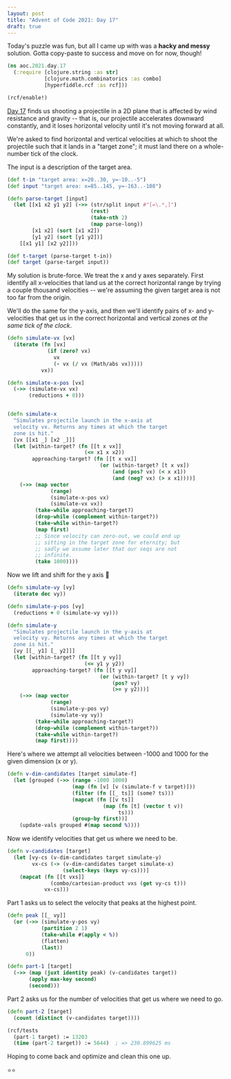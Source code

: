 ```yaml
---
layout: post
title: "Advent of Code 2021: Day 17"
draft: true
---
```

Today's puzzle was fun, but all I came up with
was a **hacky and messy** solution. Gotta copy-paste to
success and move on for now, though!
```clojure
(ns aoc.2021.day.17
  (:require [clojure.string :as str]
            [clojure.math.combinatorics :as combo]
            [hyperfiddle.rcf :as rcf]))

(rcf/enable!)
```

[Day 17](https://adventofcode.com/2021/day/17) finds us
shooting a projectile in a 2D plane that is affected by
wind resistance and gravity -- that is, our projectile
accelerates downward constantly, and it loses horizontal
velocity until it's not moving forward at all.

We're asked to find horizontal and vertical velocities
at which to shoot the projectile such that it lands in
a "target zone"; it must land there on a whole-number tick
of the clock.

The input is a description of the target area.
```clojure
(def t-in "target area: x=20..30, y=-10..-5")
(def input "target area: x=85..145, y=-163..-108")

(defn parse-target [input]
  (let [[x1 x2 y1 y2] (->> (str/split input #"[=\.*,]")
                           (rest)
                           (take-nth 2)
                           (map parse-long))
        [x1 x2] (sort [x1 x2])
        [y1 y2] (sort [y1 y2])]
    [[x1 y1] [x2 y2]]))

(def t-target (parse-target t-in))
(def target (parse-target input))
```

My solution is brute-force. We treat the x and y axes
separately. First identify all x-velocities that land
us at the correct horizontal range by trying a couple
thousand velocities -- we're assuming the given target
area is not too far from the origin.

We'll do the same for the y-axis, and then we'll identify
pairs of x- and y-velocities that get us in the correct
horizontal and vertical zones *at the same tick of the
clock*.
```clojure
(defn simulate-vx [vx]
  (iterate (fn [vx]
             (if (zero? vx)
               vx
               (- vx (/ vx (Math/abs vx)))))
           vx))

(defn simulate-x-pos [vx]
  (->> (simulate-vx vx)
       (reductions + 0)))


(defn simulate-x
  "Simulates projectile launch in the x-axis at
  velocity vx. Returns any times at which the target
  zone is hit."
  [vx [[x1 _] [x2 _]]]
  (let [within-target? (fn [[t x vx]]
                         (<= x1 x x2))
        approaching-target? (fn [[t x vx]]
                              (or (within-target? [t x vx])
                                  (and (pos? vx) (< x x1))
                                  (and (neg? vx) (> x x1))))]
    (->> (map vector
              (range)
              (simulate-x-pos vx)
              (simulate-vx vx))
         (take-while approaching-target?)
         (drop-while (complement within-target?))
         (take-while within-target?)
         (map first)
         ;; Since velocity can zero-out, we could end up
         ;; sitting in the target zone for eternity; but
         ;; sadly we assume later that our seqs are not
         ;; infinite.
         (take 1000))))
```

Now we lift and shift for the y axis 😬
```clojure
(defn simulate-vy [vy]
  (iterate dec vy))

(defn simulate-y-pos [vy]
  (reductions + 0 (simulate-vy vy)))

(defn simulate-y
  "Simulates projectile launch in the y-axis at
  velocity vy. Returns any times at which the target
  zone is hit."
  [vy [[_ y1] [_ y2]]]
  (let [within-target? (fn [[t y vy]]
                         (<= y1 y y2))
        approaching-target? (fn [[t y vy]]
                              (or (within-target? [t y vy])
                                  (pos? vy)
                                  (>= y y2)))]
    (->> (map vector
              (range)
              (simulate-y-pos vy)
              (simulate-vy vy))
         (take-while approaching-target?)
         (drop-while (complement within-target?))
         (take-while within-target?)
         (map first))))
```

Here's where we attempt all velocities between -1000
and 1000 for the given dimension (x or y).
```clojure
(defn v-dim-candidates [target simulate-f]
  (let [grouped (->> (range -1000 1000)
                     (map (fn [v] [v (simulate-f v target)]))
                     (filter (fn [[_ ts]] (some? ts)))
                     (mapcat (fn [[v ts]]
                               (map (fn [t] (vector t v))
                                    ts)))
                     (group-by first))]
    (update-vals grouped #(map second %))))
```

Now we identify velocities that get us where we
need to be.
```clojure
(defn v-candidates [target]
  (let [vy-cs (v-dim-candidates target simulate-y)
        vx-cs (-> (v-dim-candidates target simulate-x)
                  (select-keys (keys vy-cs)))]
    (mapcat (fn [[t vxs]]
              (combo/cartesian-product vxs (get vy-cs t)))
            vx-cs)))
```

Part 1 asks us to select the velocity that peaks
at the highest point.
```clojure
(defn peak [[_ vy]]
  (or (->> (simulate-y-pos vy)
           (partition 2 1)
           (take-while #(apply < %))
           (flatten)
           (last))
      0))

(defn part-1 [target]
  (->> (map (juxt identity peak) (v-candidates target))
       (apply max-key second)
       (second)))
```

Part 2 asks us for the number of velocities that get
us where we need to go.
```clojure
(defn part-2 [target]
  (count (distinct (v-candidates target))))

(rcf/tests
  (part-1 target) := 13203
  (time (part-2 target)) := 5644)  ; => 230.899625 ms
```

Hoping to come back and optimize and clean this one up.

⭐️⭐️